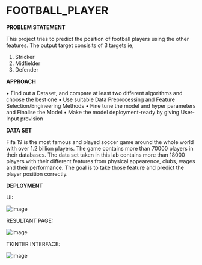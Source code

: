 # FOOTBALL_PLAYER
**PROBLEM STATEMENT**

This project tries to predict the position of football players using the other features. The output target consisits of 3 targets ie,
1. Stricker
2. Midfielder
3. Defender

**APPROACH**

• Find out a Dataset, and compare at least two different algorithms and choose the best one
• Use suitable Data Preprocessing and Feature Selection/Engineering Methods
• Fine tune the model and hyper parameters and Finalise the Model
• Make the model deployment-ready by giving User-Input provision

**DATA SET**

Fifa 19 is the most famous and played soccer game around the whole world with over 1.2
billion players. The game contains more than 70000 players in their databases.
The data set taken in this lab contains more than 18000 players with their different
features from physical appearence, clubs, wages and their performance. The goal is to
take those feature and predict the player position correctly.

**DEPLOYMENT**

UI:

![image](https://user-images.githubusercontent.com/114398468/204463026-2bb57dab-d4fa-413a-8be9-0210cf60627e.png)

RESULTANT PAGE:

![image](https://user-images.githubusercontent.com/114398468/204463126-4fb390fd-9d0e-4c30-aeae-2d6865f01c44.png)

TKINTER INTERFACE:

![image](https://user-images.githubusercontent.com/114398468/204463541-e0afae9b-285e-4c45-b585-4859596a7302.png)


